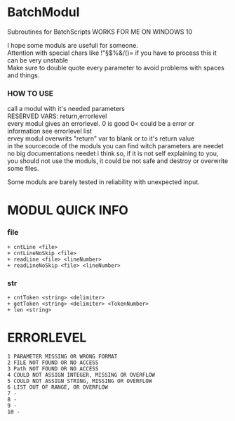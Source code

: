 # BatchModul
Subroutines for BatchScripts WORKS FOR ME ON WINDOWS 10  

I hope some moduls are usefull for someone.  
Attention with special chars like !"§$%&/()= if you have to process this it can be very unstable  
Make sure to double quote every parameter to avoid problems with spaces and things.  

### HOW TO USE
  call a modul with it's needed parameters  
  RESERVED VARS: return,errorlevel  
  every modul gives an errorlevel.  0 is good 0< could be a error or information see errorlevel list  
  ervey modul overwrits "return" var to blank or to it's return value  
  in the sourcecode of the moduls you can find witch parameters are needet  
  no big documentations needet i think so, if it is not self explaining to you, you should not use the moduls, it could be not safe and destroy or overwrite some         files.
  
  



Some moduls are barely tested in reliability with unexpected input.  


# MODUL QUICK INFO
  ### file
    + cntLine <file>
    + cntLineNoSkip <file>
    + readLine <file> <lineNumber>
    + readLineNoSkip <file> <lineNumber>
  ### str
    + cntToken <string> <delimiter>
    + getToken <string> <delimiter> <TokenNumber>
    + len <string>
    
    
# ERRORLEVEL

  	1 PARAMETER MISSING OR WRONG FORMAT 
	2 FILE NOT FOUND OR NO ACCESS
	3 Path NOT FOUND OR NO ACCESS
	4 COULD NOT ASSIGN INTEGER, MISSING OR OVERFLOW
	5 COULD NOT ASSIGN STRING, MISSING OR OVERFLOW
	6 LIST OUT OF RANGE, OR OVERFLOW
	7 -
	8 -
	9 -
	10 -
